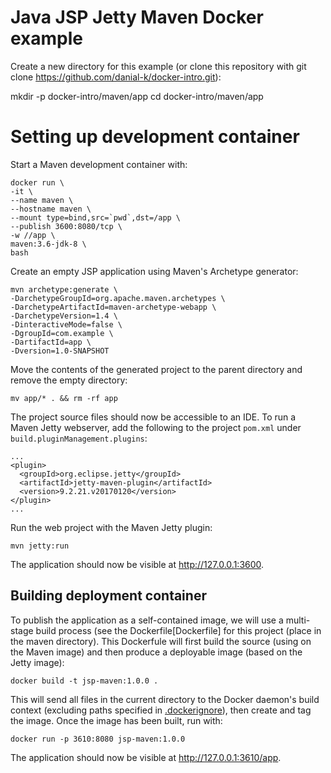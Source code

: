 # Java JSP Jetty Maven Docker example
Create a new directory for this example (or clone this repository with git clone https://github.com/danial-k/docker-intro.git):

mkdir -p docker-intro/maven/app
cd docker-intro/maven/app

# Setting up development container
Start a Maven development container with:
```
docker run \
-it \
--name maven \
--hostname maven \
--mount type=bind,src=`pwd`,dst=/app \
--publish 3600:8080/tcp \
-w //app \
maven:3.6-jdk-8 \
bash
```

Create an empty JSP application using Maven's Archetype generator:
```
mvn archetype:generate \
-DarchetypeGroupId=org.apache.maven.archetypes \
-DarchetypeArtifactId=maven-archetype-webapp \
-DarchetypeVersion=1.4 \
-DinteractiveMode=false \
-DgroupId=com.example \
-DartifactId=app \
-Dversion=1.0-SNAPSHOT
```

Move the contents of the generated project to the parent directory and remove the empty directory:
```
mv app/* . && rm -rf app
```
The project source files should now be accessible to an IDE.  To run a Maven Jetty webserver, add the following to the project ```pom.xml``` under ```build.pluginManagement.plugins```:
```
...
<plugin>
  <groupId>org.eclipse.jetty</groupId>
  <artifactId>jetty-maven-plugin</artifactId>
  <version>9.2.21.v20170120</version>
</plugin>
...
```

Run the web project with the Maven Jetty plugin:
```
mvn jetty:run
```

The application should now be visible at http://127.0.0.1:3600.

## Building deployment container
To publish the application as a self-contained image, we will use a multi-stage build process (see the Dockerfile[Dockerfile] for this project (place in the maven directory). This Dockerfule will first build the source (using on the Maven image) and then produce a deployable image (based on the Jetty image):
```
docker build -t jsp-maven:1.0.0 .
```

This will send all files in the current directory to the Docker daemon's build context (excluding paths specified in [.dockerignore](.dockerignore)), then create and tag the image. Once the image has been built, run with:
```
docker run -p 3610:8080 jsp-maven:1.0.0
```
The application should now be visible at http://127.0.0.1:3610/app.

